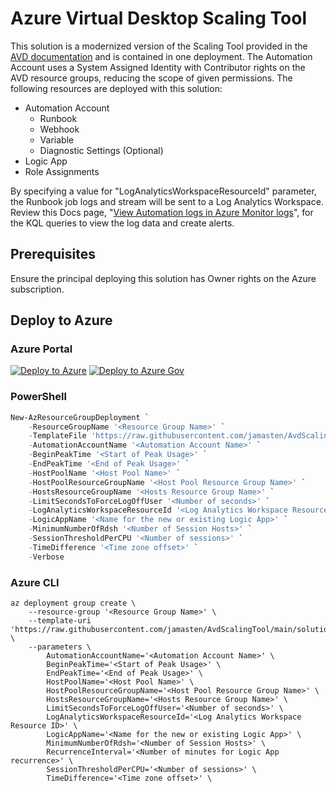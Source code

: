 # Azure Virtual Desktop Scaling Tool

This solution is a modernized version of the Scaling Tool provided in the [AVD documentation](https://docs.microsoft.com/azure/virtual-desktop/set-up-scaling-script) and is contained in one deployment. The Automation Account uses a System Assigned Identity with Contributor rights on the AVD resource groups, reducing the scope of given permissions. The following resources are deployed with this solution:

* Automation Account
  * Runbook
  * Webhook
  * Variable
  * Diagnostic Settings (Optional)
* Logic App
* Role Assignments

By specifying a value for "LogAnalyticsWorkspaceResourceId" parameter, the Runbook job logs and stream will be sent to a Log Analytics Workspace.  Review this Docs page, "[View Automation logs in Azure Monitor logs](https://docs.microsoft.com/azure/automation/automation-manage-send-joblogs-log-analytics#view-automation-logs-in-azure-monitor-logs)", for the KQL queries to view the log data and create alerts.

## Prerequisites

Ensure the principal deploying this solution has Owner rights on the Azure subscription.

## Deploy to Azure

### Azure Portal

[![Deploy to Azure](https://aka.ms/deploytoazurebutton)](https://portal.azure.com/#blade/Microsoft_Azure_CreateUIDef/CustomDeploymentBlade/uri/https%3A%2F%2Fraw.githubusercontent.com%2Fjamasten%2FAvdScalingTool%2Fmain%2Fsolution.json/uiFormDefinitionUri/https%3A%2F%2Fraw.githubusercontent.com%2Fjamasten%2FAvdScalingTool%2Fmain%2FuiDefinition.json)
[![Deploy to Azure Gov](https://aka.ms/deploytoazuregovbutton)](https://portal.azure.us/#blade/Microsoft_Azure_CreateUIDef/CustomDeploymentBlade/uri/https%3A%2F%2Fraw.githubusercontent.com%2Fjamasten%2FAvdScalingTool%2Fmain%2Fsolution.json/uiFormDefinitionUri/https%3A%2F%2Fraw.githubusercontent.com%2Fjamasten%2FAvdScalingTool%2Fmain%2FuiDefinition.json)

### PowerShell

````powershell
New-AzResourceGroupDeployment `
    -ResourceGroupName '<Resource Group Name>' `
    -TemplateFile 'https://raw.githubusercontent.com/jamasten/AvdScalingTool/main/solution.json' `
    -AutomationAccountName '<Automation Account Name>' `
    -BeginPeakTime '<Start of Peak Usage>' `
    -EndPeakTime '<End of Peak Usage>' `
    -HostPoolName '<Host Pool Name>' `
    -HostPoolResourceGroupName '<Host Pool Resource Group Name>' `
    -HostsResourceGroupName '<Hosts Resource Group Name>' `
    -LimitSecondsToForceLogOffUser '<Number of seconds>' `
    -LogAnalyticsWorkspaceResourceId '<Log Analytics Workspace Resource ID>' ` 
    -LogicAppName '<Name for the new or existing Logic App>' `
    -MinimumNumberOfRdsh '<Number of Session Hosts>' `
    -SessionThresholdPerCPU '<Number of sessions>' `
    -TimeDifference '<Time zone offset>' `
    -Verbose
````

### Azure CLI

````cli
az deployment group create \
    --resource-group '<Resource Group Name>' \
    --template-uri 'https://raw.githubusercontent.com/jamasten/AvdScalingTool/main/solution.json' \
    --parameters \
        AutomationAccountName='<Automation Account Name>' \
        BeginPeakTime='<Start of Peak Usage>' \
        EndPeakTime='<End of Peak Usage>' \
        HostPoolName='<Host Pool Name>' \
        HostPoolResourceGroupName='<Host Pool Resource Group Name>' \
        HostsResourceGroupName='<Hosts Resource Group Name>' \
        LimitSecondsToForceLogOffUser='<Number of seconds>' \
        LogAnalyticsWorkspaceResourceId='<Log Analytics Workspace Resource ID>' \
        LogicAppName='<Name for the new or existing Logic App>' \
        MinimumNumberOfRdsh='<Number of Session Hosts>' \
        RecurrenceInterval='<Number of minutes for Logic App recurrence>' \
        SessionThresholdPerCPU='<Number of sessions>' \
        TimeDifference='<Time zone offset>' \
````
